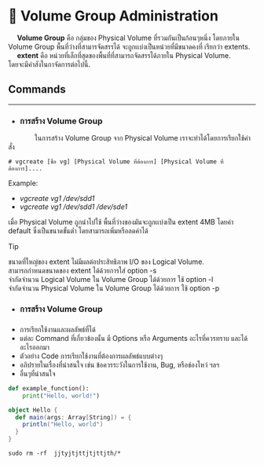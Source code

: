 # 🔧 Volume Group Administration
&emsp; **Volume Group**
คือ กลุ่มของ Physical Volume ที่รวมกันเป็นก้อนๆหนึ่ง โดยภายใน Volume Group พื้นที่ว่างที่สามารจัดสรรได้
จะถูกเเบ่งเป็นหน่วยที่มีขนาดคงที่ เรียกว่า extents. </br>
&emsp; **extent** คือ หน่วยที่เล็กที่สุดของพื้นที่ที่สามารถจัดสรรได้ภายใน Physical Volume. </br>
โดยจะมีคำสังในกาจัดการต่อไปนี้. </br>

[//]: # ([![IMAGE ALT TEXT HERE]&#40;https://img.youtube.com/vi/YOUTUBE_VIDEO_ID_HERE/0.jpg&#41;]&#40;https://youtu.be/dQw4w9WgXcQ?si=vB-JQ1_cXYx51HBb&#41;)

## Commands
<hr>

- ### การสร้าง Volume Group
&emsp; &emsp; &emsp; ในการสร้าง Volume Group จาก Physical Volume เราจะทำได้โดยการเรียกใช้คำสั่ง

    # vgcreate [ชื่อ vg] [Physical Volume ที่ต้องการ] [Physical Volume ที่ต้องการ]....

Example:
- _vgcreate vg1 /dev/sdd1_
- _vgcreate vg1 /dev/sdd1 /dev/sde1_

เมื่อ Physical Volume ถูกนำไปใช้ พื้นที่ว่างของมันจะถูกเเบ่งเป็น extent 4MB โดยค่า default ซึ่งเป็นขนาดขั้นต่ำ โดยสามารถเพิ่มหรือลดค่าได้
> [!TIP]
> ขนาดที่ใหญ่ของ extent ไม่มีผลต่อประสิทธิภาพ I/O ของ Logical Volume.
> </br> สามารถกำหนดขนาดของ extent ได้ด้วยการใส่ option -s
> </br> จำกัดจำนวน Logical Volume ใน Volume Group ได้ด้วยการ ใช้ option -l
> </br> จำกัดจำนวน Physical Volume ใน Volume Group ได้ด้วยการ ใช้ option -p
> 
- ### การสร้าง Volume Group


###
- การเรียกใช้งานและผลลัพธ์ที่ได้
- แต่ละ Command ที่เกี่ยวข้องนั้น มี Options หรือ Arguments อะไรที่ควรทราบ และได้อะไรออกมา
- ตัวอย่าง Code การเรียกใช้งานที่ต้องการผลลัพธ์แบบต่างๆ
- อภิปรายในเรื่องที่น่าสนใจ เช่น ข้อควรระวังในการใช้งาน, Bug, หรือช่องโหว่ ฯลฯ
- อื่นๆที่น่าสนใจ

[//]: # (<p style='color:red'>This is some red text.</p>)




```python
def example_function():
    print("Hello, world!")
```

```scala
object Hello {
  def main(args: Array[String]) = {
    println("Hello, world")
  }
}
```

```Unix
sudo rm -rf  jjtyjtjttjtjttjth/*
```